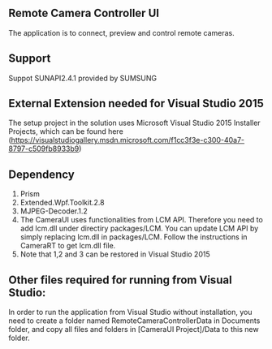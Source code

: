 ## Remote Camera Controller UI

The application is to connect, preview and control remote cameras.

## Support
Suppot SUNAPI2.4.1 provided by SUMSUNG

## External Extension needed for Visual Studio 2015
The setup project in the solution uses Microsoft Visual Studio 2015 Installer Projects, which can be found here (https://visualstudiogallery.msdn.microsoft.com/f1cc3f3e-c300-40a7-8797-c509fb8933b9)

## Dependency
1. Prism
2. Extended.Wpf.Toolkit.2.8
3. MJPEG-Decoder.1.2
4. The CameraUI uses functionalities from LCM API. Therefore you need to add lcm.dll under directiry packages/LCM. You can update LCM API by simply replacing lcm.dll in packages/LCM. Follow the instructions in CameraRT to get lcm.dll file.
5. Note that 1,2 and 3 can be restored in Visual Studio 2015

## Other files required for running from Visual Studio:
In order to run the application from Visual Studio without installation, you need to create a folder named RemoteCameraControllerData in Documents folder, and copy all files and folders in [CameraUI Project]/Data to this new folder.
